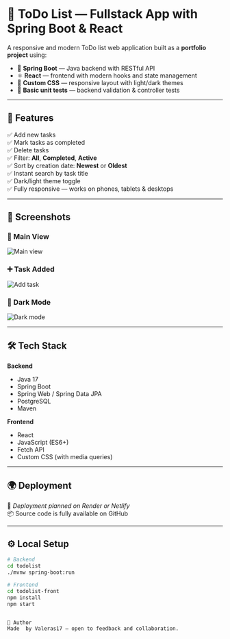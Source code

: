 # 📝 ToDo List — Fullstack App with Spring Boot & React

A responsive and modern ToDo list web application built as a **portfolio project** using:

- 🌱 **Spring Boot** — Java backend with RESTful API  
- ⚛️ **React** — frontend with modern hooks and state management  
- 🎨 **Custom CSS** — responsive layout with light/dark themes  
- 🧪 **Basic unit tests** — backend validation & controller tests

---

## 🚀 Features

✅ Add new tasks  
✅ Mark tasks as completed  
✅ Delete tasks  
✅ Filter: **All**, **Completed**, **Active**  
✅ Sort by creation date: **Newest** or **Oldest**  
✅ Instant search by task title  
✅ Dark/light theme toggle  
✅ Fully responsive — works on phones, tablets & desktops

---

## 📸 Screenshots

### 🧾 Main View
![Main view](screenshots/validation.png)

### ➕ Task Added
![Add task](screenshots/add-task.png)

### 🌙 Dark Mode
![Dark mode](screenshots/dark-mode.png)

---

## 🛠️ Tech Stack

**Backend**  
- Java 17  
- Spring Boot  
- Spring Web / Spring Data JPA  
- PostgreSQL  
- Maven

**Frontend**  
- React  
- JavaScript (ES6+)  
- Fetch API  
- Custom CSS (with media queries)

---

## 🌍 Deployment

🔧 *Deployment planned on Render or Netlify*  
📦 Source code is fully available on GitHub

---

## ⚙️ Local Setup

```bash
# Backend
cd todolist
./mvnw spring-boot:run

# Frontend
cd todolist-front
npm install
npm start


🙌 Author
Made  by Valeras17 — open to feedback and collaboration.
